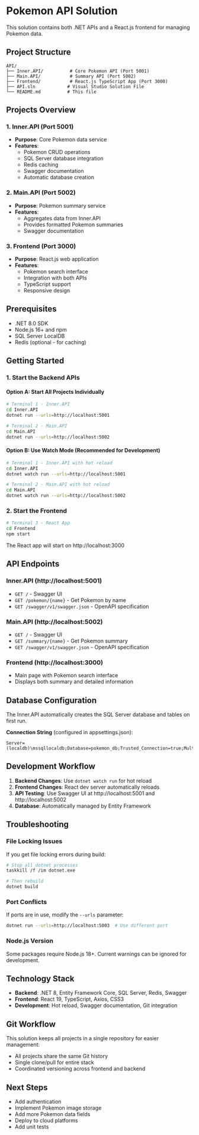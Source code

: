 # Pokemon API Solution

This solution contains both .NET APIs and a React.js frontend for managing Pokemon data.

## Project Structure

```
API/
├── Inner.API/          # Core Pokemon API (Port 5001)
├── Main.API/           # Summary API (Port 5002)  
├── Frontend/           # React.js TypeScript App (Port 3000)
├── API.sln            # Visual Studio Solution File
└── README.md          # This file
```

## Projects Overview

### 1. Inner.API (Port 5001)
- **Purpose**: Core Pokemon data service
- **Features**: 
  - Pokemon CRUD operations
  - SQL Server database integration
  - Redis caching
  - Swagger documentation
  - Automatic database creation

### 2. Main.API (Port 5002)
- **Purpose**: Pokemon summary service
- **Features**:
  - Aggregates data from Inner.API
  - Provides formatted Pokemon summaries
  - Swagger documentation

### 3. Frontend (Port 3000)
- **Purpose**: React.js web application
- **Features**:
  - Pokemon search interface
  - Integration with both APIs
  - TypeScript support
  - Responsive design

## Prerequisites

- .NET 8.0 SDK
- Node.js 16+ and npm
- SQL Server LocalDB 
- Redis (optional - for caching)

## Getting Started

### 1. Start the Backend APIs

#### Option A: Start All Projects Individually
```bash
# Terminal 1 - Inner.API
cd Inner.API
dotnet run --urls=http://localhost:5001

# Terminal 2 - Main.API  
cd Main.API
dotnet run --urls=http://localhost:5002
```

#### Option B: Use Watch Mode (Recommended for Development)
```bash
# Terminal 1 - Inner.API with hot reload
cd Inner.API
dotnet watch run --urls=http://localhost:5001

# Terminal 2 - Main.API with hot reload
cd Main.API  
dotnet watch run --urls=http://localhost:5002
```

### 2. Start the Frontend

```bash
# Terminal 3 - React App
cd Frontend
npm start
```

The React app will start on http://localhost:3000

## API Endpoints

### Inner.API (http://localhost:5001)
- `GET /` - Swagger UI
- `GET /pokemon/{name}` - Get Pokemon by name
- `GET /swagger/v1/swagger.json` - OpenAPI specification

### Main.API (http://localhost:5002)
- `GET /` - Swagger UI  
- `GET /summary/{name}` - Get Pokemon summary
- `GET /swagger/v1/swagger.json` - OpenAPI specification

### Frontend (http://localhost:3000)
- Main page with Pokemon search interface
- Displays both summary and detailed information

## Database Configuration

The Inner.API automatically creates the SQL Server database and tables on first run. 

**Connection String** (configured in appsettings.json):
```
Server=(localdb)\mssqllocaldb;Database=pokemon_db;Trusted_Connection=true;MultipleActiveResultSets=true
```

## Development Workflow

1. **Backend Changes**: Use `dotnet watch run` for hot reload
2. **Frontend Changes**: React dev server automatically reloads
3. **API Testing**: Use Swagger UI at http://localhost:5001 and http://localhost:5002
4. **Database**: Automatically managed by Entity Framework

## Troubleshooting

### File Locking Issues
If you get file locking errors during build:
```bash
# Stop all dotnet processes
taskkill /f /im dotnet.exe

# Then rebuild
dotnet build
```

### Port Conflicts
If ports are in use, modify the `--urls` parameter:
```bash
dotnet run --urls=http://localhost:5003  # Use different port
```

### Node.js Version
Some packages require Node.js 18+. Current warnings can be ignored for development.

## Technology Stack

- **Backend**: .NET 8, Entity Framework Core, SQL Server, Redis, Swagger
- **Frontend**: React 19, TypeScript, Axios, CSS3
- **Development**: Hot reload, Swagger documentation, Git integration

## Git Workflow

This solution keeps all projects in a single repository for easier management:
- All projects share the same Git history
- Single clone/pull for entire stack
- Coordinated versioning across frontend and backend

## Next Steps

- Add authentication
- Implement Pokemon image storage
- Add more Pokemon data fields
- Deploy to cloud platforms
- Add unit tests